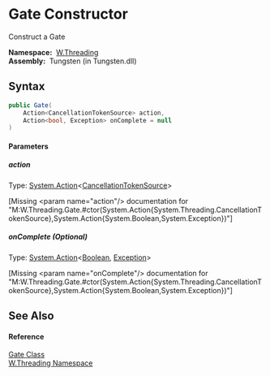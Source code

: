 Gate Constructor
================
  Construct a Gate

  **Namespace:**  [W.Threading][1]  
  **Assembly:**  Tungsten (in Tungsten.dll)

Syntax
------

```csharp
public Gate(
	Action<CancellationTokenSource> action,
	Action<bool, Exception> onComplete = null
)
```

#### Parameters

##### *action*
Type: [System.Action][2]&lt;[CancellationTokenSource][3]>  

[Missing &lt;param name="action"/> documentation for "M:W.Threading.Gate.#ctor(System.Action{System.Threading.CancellationTokenSource},System.Action{System.Boolean,System.Exception})"]


##### *onComplete* (Optional)
Type: [System.Action][4]&lt;[Boolean][5], [Exception][6]>  

[Missing &lt;param name="onComplete"/> documentation for "M:W.Threading.Gate.#ctor(System.Action{System.Threading.CancellationTokenSource},System.Action{System.Boolean,System.Exception})"]



See Also
--------

#### Reference
[Gate Class][7]  
[W.Threading Namespace][1]  

[1]: ../README.md
[2]: http://msdn.microsoft.com/en-us/library/018hxwa8
[3]: http://msdn.microsoft.com/en-us/library/dd321629
[4]: http://msdn.microsoft.com/en-us/library/bb549311
[5]: http://msdn.microsoft.com/en-us/library/a28wyd50
[6]: http://msdn.microsoft.com/en-us/library/c18k6c59
[7]: README.md
[8]: ../../_icons/Help.png